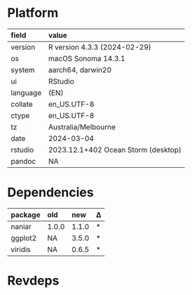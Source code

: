 # Platform

|field    |value                               |
|:--------|:-----------------------------------|
|version  |R version 4.3.3 (2024-02-29)        |
|os       |macOS Sonoma 14.3.1                 |
|system   |aarch64, darwin20                   |
|ui       |RStudio                             |
|language |(EN)                                |
|collate  |en_US.UTF-8                         |
|ctype    |en_US.UTF-8                         |
|tz       |Australia/Melbourne                 |
|date     |2024-03-04                          |
|rstudio  |2023.12.1+402 Ocean Storm (desktop) |
|pandoc   |NA                                  |

# Dependencies

|package |old   |new   |Δ  |
|:-------|:-----|:-----|:--|
|naniar  |1.0.0 |1.1.0 |*  |
|ggplot2 |NA    |3.5.0 |*  |
|viridis |NA    |0.6.5 |*  |

# Revdeps


